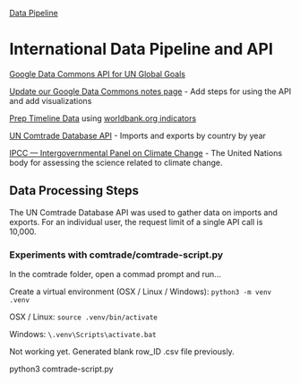 [Data Pipeline](../)
# International Data Pipeline and API

[Google Data Commons API for UN Global Goals](https://blog.google/technology/ai/google-ai-data-un-global-goals/)

[Update our Google Data Commons notes page](../../localsite/info/data/datacommons/) - Add steps for using the API and add visualizations

[Prep Timeline Data](../timelines/) using [worldbank.org indicators](https://github.com/phiresky/world-development-indicators-sqlite/)



[UN Comtrade Database API](https://comtrade.un.org/data/dev/portal/) - Imports and exports by country by year

[IPCC — Intergovernmental Panel on Climate Change](https://www.ipcc.ch) - The United Nations body for assessing the science related to climate change.

## Data Processing Steps

The UN Comtrade Database API was used to gather data on imports and exports.
For an individual user, the request limit of a single API call is 10,000. 


### Experiments with comtrade/comtrade-script.py

In the comtrade folder, open a commad prompt and run...

Create a virtual environment (OSX / Linux / Windows):
`python3 -m venv .venv`

OSX / Linux:
`source .venv/bin/activate`

Windows:
`\.venv\Scripts\activate.bat`


Not working yet. Generated blank row_ID .csv file previously. 

python3 comtrade-script.py